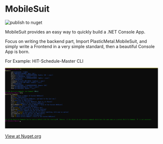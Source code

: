 # MobileSuit

![publish to nuget](https://github.com/Plastic-Metal/MobileSuit/workflows/publish%20to%20nuget/badge.svg)

MobileSuit provides an easy way to quickly build a .NET Console App.

Focus on writing the backend part, Import PlasticMetal.MobileSuit, and simply write a Frontend in a very simple standard, then a beautiful Console App is born.

For Example: HIT-Schedule-Master CLI 

![MsRtExample-1](images/MsRtExample-1.png)

[View at Nuget.org](https://www.nuget.org/packages/PlasticMetal.MobileSuit/)
